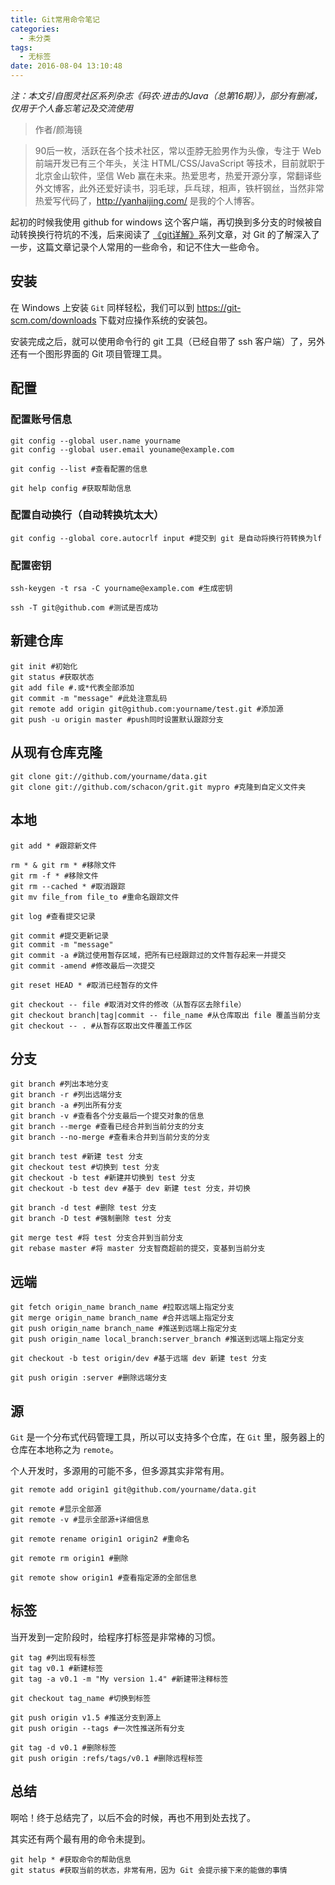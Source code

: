 ```yaml
---
title: Git常用命令笔记
categories:
  - 未分类
tags:
  - 无标签
date: 2016-08-04 13:10:48
---
```


*注：本文引自图灵社区系列杂志《码农·进击的Java（总第16期）》，部分有删减，仅用于个人备忘笔记及交流使用*

> 作者/颜海镜

> 90后一枚，活跃在各个技术社区，常以歪脖无脸男作为头像，专注于 Web 前端开发已有三个年头，关注 HTML/CSS/JavaScript 等技术，目前就职于北京金山软件，坚信 Web 赢在未来。热爱思考，热爱开源分享，常翻译些外文博客，此外还爱好读书，羽毛球，乒乓球，相声，铁杆钢丝，当然非常热爱写代码了，http://yanhaijing.com/ 是我的个人博客。

起初的时候我使用 github for windows 这个客户端，再切换到多分支的时候被自动转换换行符坑的不浅，后来阅读了 [《git详解》](http://www.open-open.com/lib/view/open1328069609436.html)系列文章，对 Git 的了解深入了一步，这篇文章记录个人常用的一些命令，和记不住大一些命令。

## **安装**

在 Windows 上安装 ``Git`` 同样轻松，我们可以到 https://git-scm.com/downloads 下载对应操作系统的安装包。

安装完成之后，就可以使用命令行的 git 工具（已经自带了 ssh 客户端）了，另外还有一个图形界面的 Git 项目管理工具。

## **配置**

### **配置账号信息**
```
git config --global user.name yourname
git config --global user.email youname@example.com

git config --list #查看配置的信息

git help config #获取帮助信息
```

### **配置自动换行（自动转换坑太大）**
```
git config --global core.autocrlf input #提交到 git 是自动将换行符转换为lf
```

### **配置密钥**
```
ssh-keygen -t rsa -C yourname@example.com #生成密钥

ssh -T git@github.com #测试是否成功
```

## **新建仓库**
```
git init #初始化
git status #获取状态
git add file #.或*代表全部添加
git commit -m "message" #此处注意乱码
git remote add origin git@github.com:yourname/test.git #添加源
git push -u origin master #push同时设置默认跟踪分支
```

## **从现有仓库克隆**
```
git clone git://github.com/yourname/data.git
git clone git://github.com/schacon/grit.git mypro #克隆到自定义文件夹
```

## **本地**
```
git add * #跟踪新文件

rm * & git rm * #移除文件
git rm -f * #移除文件
git rm --cached * #取消跟踪
git mv file_from file_to #重命名跟踪文件

git log #查看提交记录

git commit #提交更新记录
git commit -m "message"
git commit -a #跳过使用暂存区域，把所有已经跟踪过的文件暂存起来一并提交
git commit -amend #修改最后一次提交

git reset HEAD * #取消已经暂存的文件

git checkout -- file #取消对文件的修改（从暂存区去除file）
git checkout branch|tag|commit -- file_name #从仓库取出 file 覆盖当前分支
git checkout -- . #从暂存区取出文件覆盖工作区
```

## **分支**
```
git branch #列出本地分支
git branch -r #列出远端分支
git branch -a #列出所有分支
git branch -v #查看各个分支最后一个提交对象的信息
git branch --merge #查看已经合并到当前分支的分支
git branch --no-merge #查看未合并到当前分支的分支

git branch test #新建 test 分支
git checkout test #切换到 test 分支
git checkout -b test #新建并切换到 test 分支
git checkout -b test dev #基于 dev 新建 test 分支，并切换

git branch -d test #删除 test 分支
git branch -D test #强制删除 test 分支

git merge test #将 test 分支合并到当前分支
git rebase master #将 master 分支智商超前的提交，变基到当前分支
```

## **远端**
```
git fetch origin_name branch_name #拉取远端上指定分支
git merge origin_name branch_name #合并远端上指定分支
git push origin_name branch_name #推送到远端上指定分支
git push origin_name local_branch:server_branch #推送到远端上指定分支

git checkout -b test origin/dev #基于远端 dev 新建 test 分支

git push origin :server #删除远端分支
```

## **源**

``Git`` 是一个分布式代码管理工具，所以可以支持多个仓库，在 ``Git`` 里，服务器上的仓库在本地称之为 ``remote``。

个人开发时，多源用的可能不多，但多源其实非常有用。

```
git remote add origin1 git@github.com/yourname/data.git

git remote #显示全部源
git remote -v #显示全部源+详细信息

git remote rename origin1 origin2 #重命名

git remote rm origin1 #删除

git remote show origin1 #查看指定源的全部信息
```

## **标签**

当开发到一定阶段时，给程序打标签是非常棒的习惯。

```
git tag #列出现有标签
git tag v0.1 #新建标签
git tag -a v0.1 -m "My version 1.4" #新建带注释标签

git checkout tag_name #切换到标签

git push origin v1.5 #推送分支到源上
git push origin --tags #一次性推送所有分支

git tag -d v0.1 #删除标签
git push origin :refs/tags/v0.1 #删除远程标签
```

## **总结**

啊哈！终于总结完了，以后不会的时候，再也不用到处去找了。

其实还有两个最有用的命令未提到。
```
git help * #获取命令的帮助信息
git status #获取当前的状态，非常有用，因为 Git 会提示接下来的能做的事情
```
